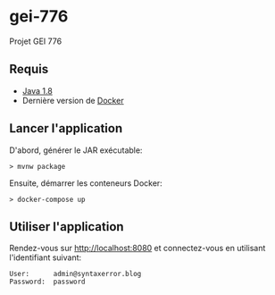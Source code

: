 # gei-776
Projet GEI 776

## Requis

* [Java 1.8](https://www.oracle.com/technetwork/java/javase/downloads/jdk8-downloads-2133151.html)
* Dernière version de [Docker](https://store.docker.com/search?type=edition&offering=community)

## Lancer l'application

D'abord, générer le JAR exécutable:

```
> mvnw package
```

Ensuite, démarrer les conteneurs Docker:

```
> docker-compose up
```

## Utiliser l'application

Rendez-vous sur [http://localhost:8080]() et connectez-vous en utilisant l'identifiant suivant:

```
User:      admin@syntaxerror.blog
Password:  password
```
